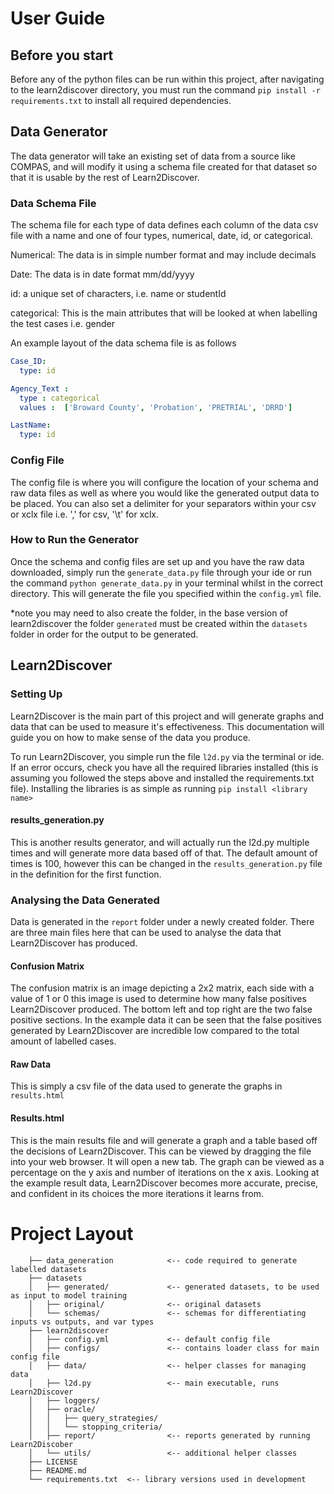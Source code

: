 # User Guide

## Before you start
Before any of the python files can be run within this project, after navigating to
the learn2discover directory, you must run the command
`pip install -r requirements.txt` to install all required dependencies.

## Data Generator

The data generator will take an existing set of data from a source like COMPAS, and will
modify it using a schema file created for that dataset so that it is usable by the rest
of Learn2Discover.

### Data Schema File

The schema file for each type of data defines each column of the data csv file with a name
and one of four types, numerical, date, id, or categorical.

Numerical: The data is in simple number format and may include decimals

Date: The data is in date format mm/dd/yyyy

id: a unique set of characters, i.e. name or studentId

categorical: This is the main attributes that will be looked at when labelling the test cases
i.e. gender

An example layout of the data schema file is as follows

```yml
Case_ID:
  type: id

Agency_Text :
  type : categorical
  values :  ['Broward County', 'Probation', 'PRETRIAL', 'DRRD']

LastName:
  type: id
```

### Config File
The config file is where you will configure the location of your schema and raw data
files as well as where you would like the generated output data to be placed. You can also
set a delimiter for your separators within your csv or xclx file i.e. ',' for csv, '\t'
for xclx.

### How to Run the Generator
Once the schema and config files are set up and you have the raw data downloaded, simply
run the `generate_data.py` file through your ide or run the command `python generate_data.py`
in your terminal whilst in the correct directory. This will generate the file you specified
within the `config.yml` file. 

*note you may need to also create the folder, in the base
version of learn2discover the folder `generated` must be created within the `datasets` folder
in order for the output to be generated.


## Learn2Discover

### Setting Up
Learn2Discover is the main part of this project and will generate graphs and data
that can be used to measure it's effectiveness. This documentation will guide you on
how to make sense of the data you produce.

To run Learn2Discover, you simple run the file `l2d.py` via the terminal or ide. If
an error occurs, check you have all the required libraries installed (this is assuming
you followed the steps above and installed the requirements.txt file). Installing the libraries
is as simple as running `pip install <library name>`

#### results_generation.py
This is another results generator, and will actually run the l2d.py multiple times
and will generate more data based off of that. The default amount of times is 100, however
this can be changed in the `results_generation.py` file in the definition for the first function.

### Analysing the Data Generated
Data is generated in the `report` folder under a newly created folder. There are three main
files here that can be used to analyse the data that Learn2Discover has produced.

#### Confusion Matrix
The confusion matrix is an image depicting a 2x2 matrix, each side with a value of 1 or 0
this image is used to determine how many false positives Learn2Discover produced. The bottom
left and top right are the two false positive sections. In the example data it can be seen that
the false positives generated by Learn2Discover are incredible low compared to the total amount
of labelled cases.

#### Raw Data
This is simply a csv file of the data used to generate the graphs in `results.html`

#### Results.html
This is the main results file and will generate a graph and a table based off the decisions
of Learn2Discover. This can be viewed by dragging the file into your web browser. It will
open a new tab. The graph can be viewed as a percentage on the y axis and number of iterations
on the x axis. Looking at the example result data, Learn2Discover becomes more accurate, precise,
and confident in its choices the more iterations it learns from.

# Project Layout
        ├── data_generation            <-- code required to generate labelled datasets
        ├── datasets
        │   ├── generated/             <-- generated datasets, to be used as input to model training
        │   ├── original/              <-- original datasets
        │   └── schemas/               <-- schemas for differentiating inputs vs outputs, and var types
        ├── learn2discover
        │   ├── config.yml             <-- default config file
        │   ├── configs/               <-- contains loader class for main config file
        │   ├── data/                  <-- helper classes for managing data
        │   ├── l2d.py                 <-- main executable, runs Learn2Discover
        │   ├── loggers/      
        │   ├── oracle/
        │   │   ├── query_strategies/
        │   │   └── stopping_criteria/
        │   ├── report/                <-- reports generated by running Learn2Discober
        │   └── utils/                 <-- additional helper classes
        ├── LICENSE
        ├── README.md
        └── requirements.txt  <-- library versions used in development

